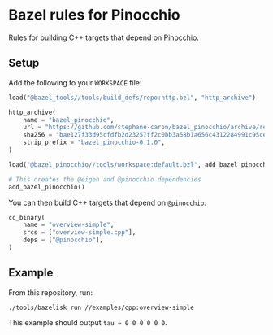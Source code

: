 # Bazel rules for Pinocchio

Rules for building C++ targets that depend on [Pinocchio](https://github.com/stack-of-tasks/pinocchio).

## Setup

Add the following to your ``WORKSPACE`` file:

```python
load("@bazel_tools//tools/build_defs/repo:http.bzl", "http_archive")

http_archive(
    name = "bazel_pinocchio",
    url = "https://github.com/stephane-caron/bazel_pinocchio/archive/refs/tags/v0.1.0.tar.gz",
    sha256 = "bae127f33d95cfdfb2d23257ff2c0bb3a58b1a656c4312284991c95ced2326b7",
    strip_prefix = "bazel_pinocchio-0.1.0",
)

load("@bazel_pinocchio//tools/workspace:default.bzl", add_bazel_pinocchio = "add_default_repositories")

# This creates the @eigen and @pinocchio dependencies
add_bazel_pinocchio()
```

You can then build C++ targets that depend on ``@pinocchio``:

```python
cc_binary(
    name = "overview-simple",
    srcs = ["overview-simple.cpp"],
    deps = ["@pinocchio"],
)
```

## Example

From this repository, run:

```console
./tools/bazelisk run //examples/cpp:overview-simple
```

This example should output ``tau = 0 0 0 0 0 0``.
